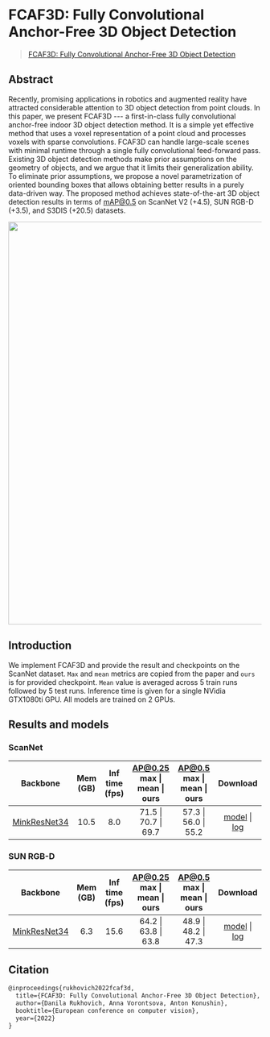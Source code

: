 # FCAF3D: Fully Convolutional Anchor-Free 3D Object Detection

> [FCAF3D: Fully Convolutional Anchor-Free 3D Object Detection](https://arxiv.org/abs/2112.00322)

<!-- [ALGORITHM] -->

## Abstract

Recently, promising applications in robotics and augmented reality have attracted considerable attention to 3D object detection from point clouds. In this paper, we present FCAF3D --- a first-in-class fully convolutional anchor-free indoor 3D object detection method. It is a simple yet effective method that uses a voxel representation of a point cloud and processes voxels with sparse convolutions. FCAF3D can handle large-scale scenes with minimal runtime through a single fully convolutional feed-forward pass. Existing 3D object detection methods make prior assumptions on the geometry of objects, and we argue that it limits their generalization ability. To eliminate prior assumptions, we propose a novel parametrization of oriented bounding boxes that allows obtaining better results in a purely data-driven way. The proposed method achieves state-of-the-art 3D object detection results in terms of mAP@0.5 on ScanNet V2 (+4.5), SUN RGB-D (+3.5), and S3DIS (+20.5) datasets.

<div align="center">
<img src="https://user-images.githubusercontent.com/6030962/182842796-98c10576-d39c-4c2b-a15a-a04c9870919c.png" width="800"/>
</div>

## Introduction

We implement FCAF3D and provide the result and checkpoints on the ScanNet dataset.
`Max` and `mean` metrics are copied from the paper and `ours` is for provided checkpoint.
`Mean` value is averaged across 5 train runs followed by 5 test runs.
Inference time is given for a single NVidia GTX1080ti GPU. All models are trained on 2 GPUs.

## Results and models

### ScanNet

|                      Backbone                      | Mem (GB) | Inf time (fps) | AP@0.25 <br> max \| mean \| ours | AP@0.5 <br> max \| mean \| ours |                                                                                                                                                          Download                                                                                                                                                           |
| :------------------------------------------------: | :------: | :------------: | :------------------------------: | :-----------------------------: | :-------------------------------------------------------------------------------------------------------------------------------------------------------------------------------------------------------------------------------------------------------------------------------------------------------------------------: |
| [MinkResNet34](./fcaf3d_8x2_scannet-3d-18class.py) |   10.5   |      8.0       |       71.5 \| 70.7 \| 69.7       |      57.3 \| 56.0 \| 55.2       | [model](https://download.openmmlab.com/mmdetection3d/v1.0.0_models/fcaf3d/fcaf3d_8x2_scannet-3d-18class/fcaf3d_8x2_scannet-3d-18class_20220805_084956.pth) \| [log](https://download.openmmlab.com/mmdetection3d/v1.0.0_models/fcaf3d/fcaf3d_8x2_scannet-3d-18class/fcaf3d_8x2_scannet-3d-18class_20220805_084956.log.json) |

### SUN RGB-D

|                      Backbone                      | Mem (GB) | Inf time (fps) | AP@0.25 <br> max \| mean \| ours | AP@0.5 <br> max \| mean \| ours |                                                                                                                                                          Download                                                                                                                                                           |
| :------------------------------------------------: | :------: | :------------: | :------------------------------: | :-----------------------------: | :-------------------------------------------------------------------------------------------------------------------------------------------------------------------------------------------------------------------------------------------------------------------------------------------------------------------------: |
| [MinkResNet34](./fcaf3d_8x2_sunrgbd-3d-10class.py) |   6.3    |      15.6      |       64.2 \| 63.8 \| 63.8       |      48.9 \| 48.2 \| 47.3       | [model](https://download.openmmlab.com/mmdetection3d/v1.0.0_models/fcaf3d/fcaf3d_8x2_sunrgbd-3d-10class/fcaf3d_8x2_sunrgbd-3d-10class_20220805_165017.pth) \| [log](https://download.openmmlab.com/mmdetection3d/v1.0.0_models/fcaf3d/fcaf3d_8x2_sunrgbd-3d-10class/fcaf3d_8x2_sunrgbd-3d-10class_20220805_165017.log.json) |

## Citation

```latex
@inproceedings{rukhovich2022fcaf3d,
  title={FCAF3D: Fully Convolutional Anchor-Free 3D Object Detection},
  author={Danila Rukhovich, Anna Vorontsova, Anton Konushin},
  booktitle={European conference on computer vision},
  year={2022}
}
```
